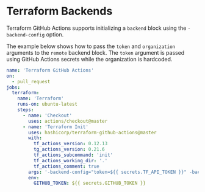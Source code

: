 # Terraform Backends

Terraform GitHub Actions supports initializing a `backend` block using the `-backend-config` option.

The example below shows how to pass the `token` and `organization` arguments to the `remote` backend block. The `token` argument is passed using GitHub Actions secrets while the organization is hardcoded.

```yaml
name: 'Terraform GitHub Actions'
on:
  - pull_request
jobs:
  terraform:
    name: 'Terraform'
    runs-on: ubuntu-latest
    steps:
      - name: 'Checkout'
        uses: actions/checkout@master
      - name: 'Terraform Init'
        uses: hashicorp/terraform-github-actions@master
        with:
          tf_actions_version: 0.12.13
          tg_actions_version: 0.21.6
          tf_actions_subcommand: 'init'
          tf_actions_working_dir: '.'
          tf_actions_comment: true
        args: '-backend-config="token=${{ secrets.TF_API_TOKEN }}" -backend-config="organization=CHANGE_ME"'
        env:
          GITHUB_TOKEN: ${{ secrets.GITHUB_TOKEN }}
```
